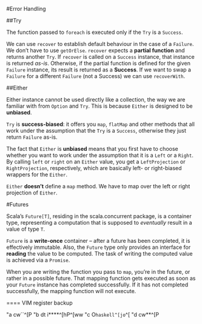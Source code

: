 #Error Handling

##Try

The function passed to `foreach` is executed only if the `Try` is a `Success`.

We can use `recover` to establish default behaviour in the case of a `Failure`. We don’t have to use `getOrElse`. `recover` expects a **partial function** and returns another `Try`. If `recover` is called on a `Success` instance, that instance is returned *as-is*. Otherwise, if the partial function is defined for the given `Failure` instance, its result is returned as a **Success**. If we want to swap a `Failure` for a different `Failure` (not a Success) we can use `recoverWith`.

##Either

Either instance cannot be used directly like a collection, the way we are familiar with from `Option` and `Try`. This is because `Either` is designed to be **unbiased**.

`Try` is **success-biased**: it offers you `map`, `flatMap` and other methods that all work under the assumption that the `Try` is a `Success`, otherwise they just return `Failure` as-is.

The fact that `Either` is **unbiased** means that you first have to choose whether you want to work under the assumption that it is a `Left` or a `Right`. By calling `left` or `right` on an `Either` value, you get a `LeftProjection` or `RightProjection`, respectively, which are basically left- or right-biased wrappers for the `Either`.

`Either` **doesn’t** define a `map` method. We have to map over the left or right projection of `Either`.

#Futures

Scala’s `Future[T]`, residing in the scala.concurrent package, is a container type, representing a computation that is supposed to *eventually* result in a value of type `T`.

`Future` is a **write-once** container – after a future has been completed, it is effectively immutable. Also, the `Future` type only provides an interface for **reading** the value to be computed. The task of writing the computed value is achieved via a `Promise`. 

When you are writing the function you pass to `map`, you’re in the future, or rather in a possible future. That mapping function gets executed as soon as your `Future` instance has completed successfully. If it has not completed successfully, the mapping function will not execute.


====
VIM register backup

"a   cw``^[P
"b   dt i****^[hP^[ww
"c   O```haskell^[jo```^[
"d   cw**^[P

